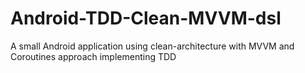 # Android-TDD-Clean-MVVM-dsl
A small Android application using clean-architecture with MVVM and Coroutines approach implementing TDD
